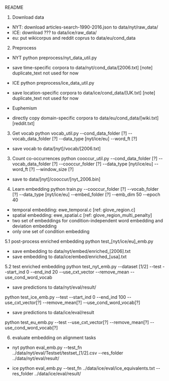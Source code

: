 README

1. Download data
- NYT: download articles-search-1990-2016.json to data/nyt/raw_data/
- ICE: download ??? to data/ice/raw_data/
- eu: put wikicorpus and reddit coprus to data/eu/cond_data


2. Preprocess
- NYT
python preprocess/nyt_data_util.py 
* save time-specific corpora to data/nyt/cond_data/[2006.txt]
[note] duplicate_text not used for now

- ICE
python preprocess/ice_data_util.py
* save location-specific corpora to data/ice/cond_data/[UK.txt]
[note] duplicate_text not used for now

- Euphemism
* directly copy domain-specific corpora to data/eu/cond_data/[wiki.txt][reddit.txt]


3. Get vocab
python vocab_util.py 
--cond_data_folder [?]
--vocab_data_folder [?]
--data_type [nyt/ice/eu]
--word_ft [?]
* save vocab to data/[nyt]/vocab/[2006.txt]

3. Count co-occurrences
python cooccur_util.py 
--cond_data_folder [?]
--vocab_data_folder [?]
--cooccur_folder [?]
--data_type [nyt/ice/eu]
--word_ft [?]
--window_size [?]
* save to data/[nyt]/cooccur/[nyt_2006.bin]

4. Learn embedding
python train.py
--cooccur_folder [?]
--vocab_folder [?]
--data_type [nyt/ice/eu]
--embed_folder [?]
--emb_dim 50
--epoch 40

* temporal embedding: ewe_temporal.c [ref: glove_region.c]
* spatial embedding: ewe_spatial.c [ref: glove_region_multi_penalty]
* two set of embeddings for condition-independent word embedding and deviation embedding
* only one set of condition embedding

5.1 post-process enriched embedding
python test_[nyt/ice/eu]_emb.py
* save embedding to data/nyt/embed/enriched_[2006].txt
* save embedding to data/ice/embed/enriched_[usa].txt

5.2 test enriched embedding
python test_nyt_emb.py 
--dataset [1/2] 
--test 
--start_ind 0
--end_ind 20
--use_cxt_vector
--remove_mean
--use_cond_word_vocab
* save predictions to data/nyt/eval/result/

python test_ice_emb.py
--test
--start_ind 0
--end_ind 100
--use_cxt_vector[?]
--remove_mean[?]
--use_cond_word_vocab[?]
* save predictions to data/ice/eval/result

python test_eu_emb.py
--test
--use_cxt_vector[?]
--remove_mean[?]
--use_cond_word_vocab[?]


6. evaluate embedding on alignment tasks
* nyt
python eval_emb.py 
--test_fn ../data/nyt/eval/Testset/testset_[1/2].csv
--res_folder ../data/nyt/eval/result/

* ice
python eval_emb.py 
--test_fn ../data/ice/eval/ice_equivalents.txt
--res_folder ../data/ice/eval/result/

